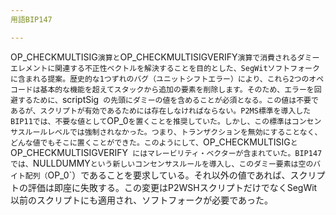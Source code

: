 ```yaml
---
用語BIP147

---
```

OP_CHECKMULTISIG`演算と`OP_CHECKMULTISIGVERIFY`演算で消費されるダミーエレメントに関連する不正性ベクトルを解決することを目的とした、SegWitソフトフォークに含まれる提案。歴史的な1つずれのバグ（ユニットシフトエラー）により、これら2つのオペコードは基本的な機能を超えてスタックから追加の要素を削除します。そのため、エラーを回避するために、`scriptSig` の先頭にダミーの値を含めることが必須となる。この値は不要であるが、スクリプトが有効であるためには存在しなければならない。P2MS標準を導入したBIP11では、不要な値として`OP_0`を置くことを推奨していた。しかし、この標準はコンセンサスルールレベルでは強制されなかった。つまり、トランザクションを無効にすることなく、どんな値でもそこに置くことができた。このようにして、`OP_CHECKMULTISIG` と `OP_CHECKMULTISIGVERIFY` にはマレービリティ・ベクターが含まれていた。BIP147では、`NULLDUMMY`という新しいコンセンサスルールを導入し、このダミー要素は空のバイト配列（`OP_0`）であることを要求している。それ以外の値であれば、スクリプトの評価は即座に失敗する。この変更はP2WSHスクリプトだけでなくSegWit以前のスクリプトにも適用され、ソフトフォークが必要であった。